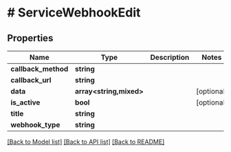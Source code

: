 # # ServiceWebhookEdit

## Properties

Name | Type | Description | Notes
------------ | ------------- | ------------- | -------------
**callback_method** | **string** |  |
**callback_url** | **string** |  |
**data** | **array<string,mixed>** |  | [optional]
**is_active** | **bool** |  | [optional]
**title** | **string** |  |
**webhook_type** | **string** |  |

[[Back to Model list]](../../README.md#models) [[Back to API list]](../../README.md#endpoints) [[Back to README]](../../README.md)
